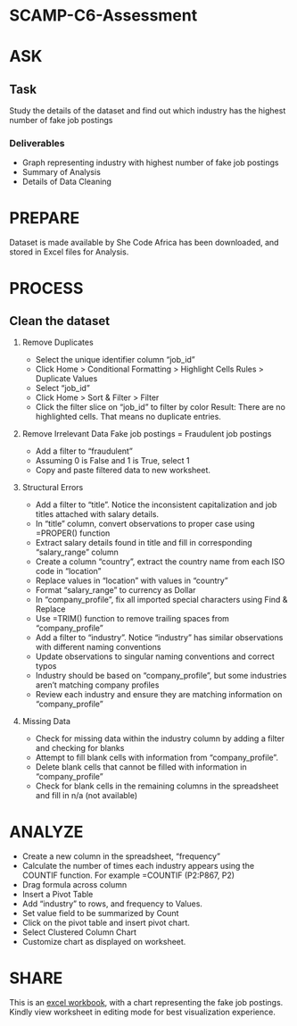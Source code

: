 # SCAMP-C6-Assessment

# ASK
## Task  
Study the details of the dataset and find out which industry has the highest number of fake job postings 

### Deliverables  
- Graph representing industry with highest number of fake job postings
- Summary of Analysis
- Details of Data Cleaning

# PREPARE
Dataset is made available by She Code Africa has been downloaded, and stored in Excel files for Analysis.

# PROCESS
## Clean the dataset
1. Remove Duplicates
    - Select the unique identifier column “job_id”
    - Click Home > Conditional Formatting > Highlight Cells Rules > Duplicate Values
    - Select “job_id”
    - Click Home > Sort & Filter > Filter
    - Click the filter slice on “job_id” to filter by color
Result: There are no highlighted cells. That means no duplicate entries.

2. Remove Irrelevant Data
Fake job postings = Fraudulent job postings
    - Add a filter to “fraudulent”
    - Assuming 0 is False and 1 is True, select 1
    - Copy and paste filtered data to new worksheet.

3. Structural Errors
    - Add a filter to “title”. Notice the inconsistent capitalization and job titles attached with salary details.
    - In “title” column, convert observations to proper case using =PROPER() function
    - Extract salary details found in title and fill in corresponding “salary_range” column
    - Create a column “country”, extract the country name from each ISO code in “location”
    - Replace values in “location” with values in “country”
    - Format “salary_range” to currency as Dollar
    - In “company_profile”, fix all imported special characters using Find & Replace
    - Use =TRIM() function to remove trailing spaces from “company_profile”
    - Add a filter to “industry”. Notice “industry” has similar observations with different naming conventions
    - Update observations to singular naming conventions and correct typos
    - Industry should be based on “company_profile”,  but some industries aren’t matching company profiles
    - Review each industry and ensure they are matching information on “company_profile”

4. Missing Data
    - Check for missing data within the industry column by adding a filter and checking for blanks
    - Attempt to fill blank cells with information from “company_profile”. 
    - Delete blank cells that cannot be filled with information in “company_profile”
    - Check for blank cells in the remaining columns in the spreadsheet and fill in n/a (not available)


# ANALYZE
- Create a new column in the spreadsheet, “frequency”
- Calculate the number of times each industry appears using  the COUNTIF function. For example =COUNTIF (P2:P867, P2)
- Drag formula across column
- Insert a Pivot Table
- Add “industry” to rows, and frequency to Values.
- Set value field to be summarized by Count
- Click on the pivot table and insert pivot chart.
- Select Clustered Column Chart
- Customize chart as displayed on worksheet.

# SHARE
This is an [excel workbook](https://github.com/Jen-Ashishali/SCAMP-C6-Assessment/blob/main/fake_job_postings.xlsx), with a chart representing the fake job postings. Kindly view worksheet in editing mode for best visualization experience. 
